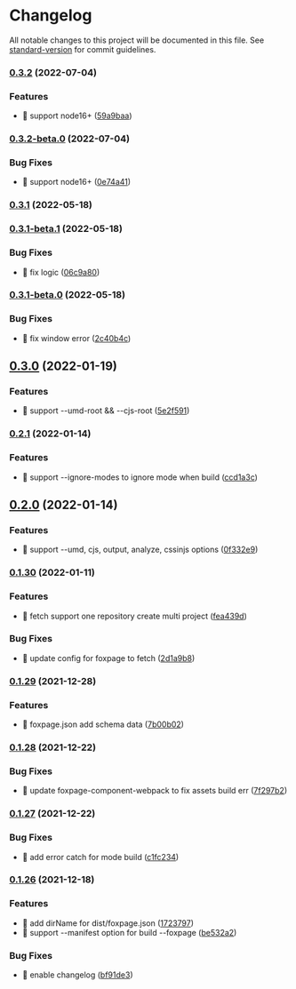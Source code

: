 # Changelog

All notable changes to this project will be documented in this file. See [standard-version](https://github.com/conventional-changelog/standard-version) for commit guidelines.

### [0.3.2](https://github.com/foxpage/foxpage-cli/compare/v0.3.2-beta.0...v0.3.2) (2022-07-04)


### Features

* 🎸 support node16+ ([59a9baa](https://github.com/foxpage/foxpage-cli/commit/59a9baa3cf6ea632ed5f9125e50c6887748b4141))

### [0.3.2-beta.0](https://github.com/foxpage/foxpage-cli/compare/v0.3.1...v0.3.2-beta.0) (2022-07-04)


### Bug Fixes

* 🐛 support node16+ ([0e74a41](https://github.com/foxpage/foxpage-cli/commit/0e74a419659e4b1f5dfb6f6efbc8aa47b0490ca0))

### [0.3.1](https://github.com/foxpage/foxpage-cli/compare/v0.3.1-beta.1...v0.3.1) (2022-05-18)

### [0.3.1-beta.1](https://github.com/foxpage/foxpage-cli/compare/v0.3.1-beta.0...v0.3.1-beta.1) (2022-05-18)


### Bug Fixes

* 🐛 fix logic ([06c9a80](https://github.com/foxpage/foxpage-cli/commit/06c9a8052a8d309ed6c883ef9ffaeb742b092626))

### [0.3.1-beta.0](https://github.com/foxpage/foxpage-cli/compare/v0.3.0...v0.3.1-beta.0) (2022-05-18)


### Bug Fixes

* 🐛 fix window error ([2c40b4c](https://github.com/foxpage/foxpage-cli/commit/2c40b4c1fe04044815e59292c3ed3649547e6e5a))

## [0.3.0](https://github.com/foxpage/foxpage-cli/compare/v0.2.1...v0.3.0) (2022-01-19)


### Features

* 🎸 support --umd-root && --cjs-root ([5e2f591](https://github.com/foxpage/foxpage-cli/commit/5e2f59199fc180f225a607c97b1c096b8019f510))

### [0.2.1](https://github.com/foxpage/foxpage-cli/compare/v0.2.0...v0.2.1) (2022-01-14)


### Features

* 🎸 support --ignore-modes to ignore mode when build ([ccd1a3c](https://github.com/foxpage/foxpage-cli/commit/ccd1a3c5911ad5aa0b2025202280f5d20b8217f6))

## [0.2.0](https://github.com/foxpage/foxpage-cli/compare/v0.1.30...v0.2.0) (2022-01-14)


### Features

* 🎸 support --umd, cjs, output, analyze, cssinjs  options ([0f332e9](https://github.com/foxpage/foxpage-cli/commit/0f332e9827c710081b8eb0a3adbe82b639b39516))

### [0.1.30](https://github.com/foxpage/foxpage-cli/compare/v0.1.29...v0.1.30) (2022-01-11)


### Features

* 🎸 fetch support one repository create multi project ([fea439d](https://github.com/foxpage/foxpage-cli/commit/fea439da497cae53a87d16dac963957c0da48ddc))


### Bug Fixes

* 🐛 update config for foxpage to fetch ([2d1a9b8](https://github.com/foxpage/foxpage-cli/commit/2d1a9b8fc4c27f4ab12c44b9b891ddbff244dd79))

### [0.1.29](https://github.com/foxpage/foxpage-cli/compare/v0.1.28...v0.1.29) (2021-12-28)

### Features

- 🎸 foxpage.json add schema data ([7b00b02](https://github.com/foxpage/foxpage-cli/commit/7b00b02492697c72d1907fd14d18abdba1ba313e))

### [0.1.28](https://github.com/foxpage/foxpage-cli/compare/v0.1.27...v0.1.28) (2021-12-22)

### Bug Fixes

- 🐛 update foxpage-component-webpack to fix assets build err ([7f297b2](https://github.com/foxpage/foxpage-cli/commit/7f297b207c77a094edbc6a184ae499459aa8104f))

### [0.1.27](https://github.com/foxpage/foxpage-cli/compare/v0.1.26...v0.1.27) (2021-12-22)

### Bug Fixes

- 🐛 add error catch for mode build ([c1fc234](https://github.com/foxpage/foxpage-cli/commit/c1fc23441222093e22424b8de75e42c6294b36c2))

### [0.1.26](https://github.com/foxpage/foxpage-cli/compare/v0.1.25...v0.1.26) (2021-12-18)

### Features

- 🎸 add dirName for dist/foxpage.json ([1723797](https://github.com/foxpage/foxpage-cli/commit/1723797c3464adfa1e642b075697b69d2173d956))
- 🎸 support --manifest option for build --foxpage ([be532a2](https://github.com/foxpage/foxpage-cli/commit/be532a22af3319a23216eb858d84328809b2adf2))

### Bug Fixes

- 🐛 enable changelog ([bf91de3](https://github.com/foxpage/foxpage-cli/commit/bf91de30256eaa8983542a4aab12ace1a02046f0))
